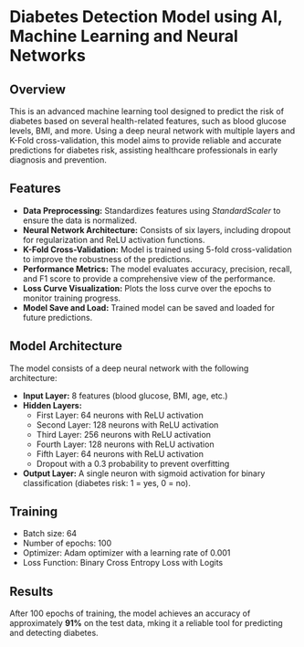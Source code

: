 <h1>Diabetes Detection Model using AI, Machine Learning and Neural Networks</h1>

<h2>Overview</h2>
<p>
  This is an advanced machine learning tool designed to predict the risk of diabetes based on several health-related features, such as blood glucose levels, BMI, and more. Using a deep neural network with multiple layers and K-Fold cross-validation, this model aims to provide reliable and accurate predictions for diabetes risk, assisting healthcare professionals in early diagnosis and prevention.
</p>

<h2>Features</h2>
<ul>
  <li><strong>Data Preprocessing:</strong> Standardizes features using <em>StandardScaler</em> to ensure the data is normalized.</li>
  <li><strong>Neural Network Architecture:</strong> Consists of six layers, including dropout for regularization and ReLU activation functions.</li>
  <li><strong>K-Fold Cross-Validation:</strong> Model is trained using 5-fold cross-validation to improve the robustness of the predictions.</li>
  <li><strong>Performance Metrics:</strong> The model evaluates accuracy, precision, recall, and F1 score to provide a comprehensive view of the performance.</li>
  <li><strong>Loss Curve Visualization:</strong> Plots the loss curve over the epochs to monitor training progress.</li>
  <li><strong>Model Save and Load:</strong> Trained model can be saved and loaded for future predictions.</li>
</ul>

<h2>Model Architecture</h2>
<p>
  The model consists of a deep neural network with the following architecture:
</p>
<ul>
  <li><strong>Input Layer:</strong> 8 features (blood glucose, BMI, age, etc.)</li>
  <li><strong>Hidden Layers:</strong>
    <ul>
      <li>First Layer: 64 neurons with ReLU activation</li>
      <li>Second Layer: 128 neurons with ReLU activation</li>
      <li>Third Layer: 256 neurons with ReLU activation</li>
      <li>Fourth Layer: 128 neurons with ReLU activation</li>
      <li>Fifth Layer: 64 neurons with ReLU activation</li>
      <li>Dropout with a 0.3 probability to prevent overfitting</li>
    </ul>
  </li>
  <li><strong>Output Layer:</strong> A single neuron with sigmoid activation for binary classification (diabetes risk: 1 = yes, 0 = no).</li>
</ul>

<h2>Training</h2>
<ul>
  <li>Batch size: 64</li>
  <li>Number of epochs: 100</li>
  <li>Optimizer: Adam optimizer with a learning rate of 0.001</li>
  <li>Loss Function: Binary Cross Entropy Loss with Logits</li>
</ul>

<h2>Results</h2>
<p>After 100 epochs of training, the model achieves an accuracy of approximately <strong>91%</strong> on the test data, mking it a reliable tool for predicting and detecting diabetes.
</ul>

